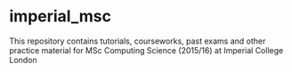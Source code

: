 # imperial_msc

This repository contains tutorials, courseworks, past exams and other
practice material for MSc Computing Science (2015/16) at
Imperial College London
